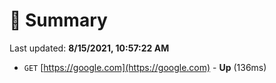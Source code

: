# 📖 Summary
Last updated: **8/15/2021, 10:57:22 AM**

- `GET` [https://google.com](https://google.com) - **Up** (136ms)
